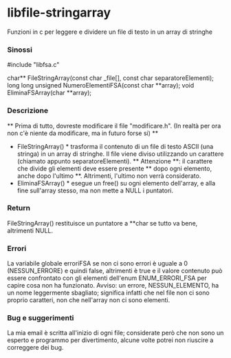 # libfile-stringarray
Funzioni in c per leggere e dividere un file di testo in un array di stringhe

### Sinossi

#include "libfsa.c"

char** FileStringArray(const char _file[], const char separatoreElementi);
long long unsigned NumeroElementiFSA(const char **array);
void EliminaFSArray(char **array);

### Descrizione

** Prima di tutto, dovreste modificare il file "modificare.h". (In realtà per ora non c'è niente da modificare, ma in futuro forse si) **
* FileStringArray() * trasforma il contenuto di un file di testo ASCII (una stringa) in un array di stringhe. Il file viene diviso utilizzando un carattere (chiamato appunto separatoreElementi).
** Attenzione **: il carattere che divide gli elementi deve essere presente ** dopo ogni elemento, anche dopo l'ultimo **.
Altrimenti, l'ultimo non verrà considerato.
* EliminaFSArray() * esegue un free() su ogni elemento dell'array, e alla fine sull'array stesso, ma non mette a NULL i puntatori.

### Return

FileStringArray() restituisce un puntatore a **char se tutto va bene, altrimenti NULL.

### Errori

La variabile globale erroriFSA se non ci sono errori è uguale a 0 (NESSUN_ERRORE) e quindi false, altrimenti è true e il valore contenuto può essere confrontato con gli elementi dell'enum ENUM_ERRORI_FSA per capire cosa non ha funzionato.
Avviso: un errore, NESSUN_ELEMENTO, ha un nome leggermente sbagliato; significa infatti che nel file non ci sono proprio caratteri, non che nell'array non ci sono elementi.
 
### Bug e suggerimenti

La mia email è scritta all'inizio di ogni file; considerate però che non sono un esperto e programmo per divertimento, alcune volte potrei non riuscire a correggere dei bug.